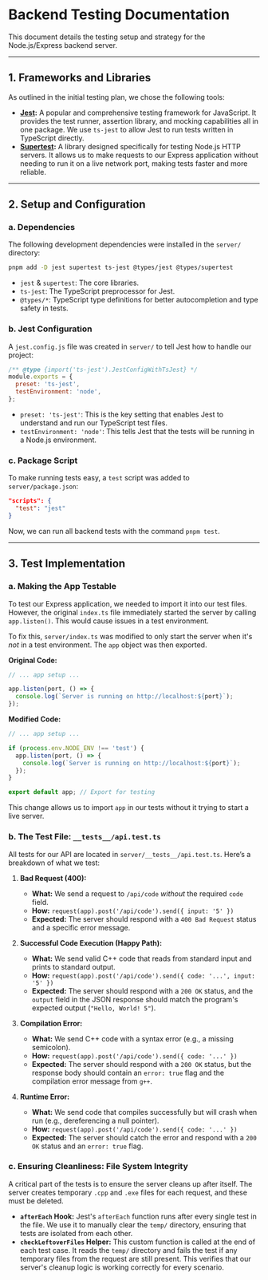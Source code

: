 # Backend Testing Documentation

This document details the testing setup and strategy for the Node.js/Express backend server.

---

## 1. Frameworks and Libraries

As outlined in the initial testing plan, we chose the following tools:

-   **[Jest](https://jestjs.io/):** A popular and comprehensive testing framework for JavaScript. It provides the test runner, assertion library, and mocking capabilities all in one package. We use `ts-jest` to allow Jest to run tests written in TypeScript directly.
-   **[Supertest](https://github.com/ladjs/supertest):** A library designed specifically for testing Node.js HTTP servers. It allows us to make requests to our Express application without needing to run it on a live network port, making tests faster and more reliable.

---

## 2. Setup and Configuration

### a. Dependencies

The following development dependencies were installed in the `server/` directory:

```bash
pnpm add -D jest supertest ts-jest @types/jest @types/supertest
```

-   `jest` & `supertest`: The core libraries.
-   `ts-jest`: The TypeScript preprocessor for Jest.
-   `@types/*`: TypeScript type definitions for better autocompletion and type safety in tests.

### b. Jest Configuration

A `jest.config.js` file was created in `server/` to tell Jest how to handle our project:

```javascript
/** @type {import('ts-jest').JestConfigWithTsJest} */
module.exports = {
  preset: 'ts-jest',
  testEnvironment: 'node',
};
```

-   `preset: 'ts-jest'`: This is the key setting that enables Jest to understand and run our TypeScript test files.
-   `testEnvironment: 'node'`: This tells Jest that the tests will be running in a Node.js environment.

### c. Package Script

To make running tests easy, a `test` script was added to `server/package.json`:

```json
"scripts": {
  "test": "jest"
}
```

Now, we can run all backend tests with the command `pnpm test`.

---

## 3. Test Implementation

### a. Making the App Testable

To test our Express application, we needed to import it into our test files. However, the original `index.ts` file immediately started the server by calling `app.listen()`. This would cause issues in a test environment.

To fix this, `server/index.ts` was modified to only start the server when it's *not* in a test environment. The `app` object was then exported.

**Original Code:**
```typescript
// ... app setup ...

app.listen(port, () => {
  console.log(`Server is running on http://localhost:${port}`);
});
```

**Modified Code:**
```typescript
// ... app setup ...

if (process.env.NODE_ENV !== 'test') {
  app.listen(port, () => {
    console.log(`Server is running on http://localhost:${port}`);
  });
}

export default app; // Export for testing
```
This change allows us to import `app` in our tests without it trying to start a live server.

### b. The Test File: `__tests__/api.test.ts`

All tests for our API are located in `server/__tests__/api.test.ts`. Here’s a breakdown of what we test:

1.  **Bad Request (400):**
    -   **What:** We send a request to `/api/code` *without* the required `code` field.
    -   **How:** `request(app).post('/api/code').send({ input: '5' })`
    -   **Expected:** The server should respond with a `400 Bad Request` status and a specific error message.

2.  **Successful Code Execution (Happy Path):**
    -   **What:** We send valid C++ code that reads from standard input and prints to standard output.
    -   **How:** `request(app).post('/api/code').send({ code: '...', input: '5' })`
    -   **Expected:** The server should respond with a `200 OK` status, and the `output` field in the JSON response should match the program's expected output (`"Hello, World! 5"`).

3.  **Compilation Error:**
    -   **What:** We send C++ code with a syntax error (e.g., a missing semicolon).
    -   **How:** `request(app).post('/api/code').send({ code: '...' })`
    -   **Expected:** The server should respond with a `200 OK` status, but the response body should contain an `error: true` flag and the compilation error message from `g++`.

4.  **Runtime Error:**
    -   **What:** We send code that compiles successfully but will crash when run (e.g., dereferencing a null pointer).
    -   **How:** `request(app).post('/api/code').send({ code: '...' })`
    -   **Expected:** The server should catch the error and respond with a `200 OK` status and an `error: true` flag.

### c. Ensuring Cleanliness: File System Integrity

A critical part of the tests is to ensure the server cleans up after itself. The server creates temporary `.cpp` and `.exe` files for each request, and these must be deleted.

-   **`afterEach` Hook:** Jest's `afterEach` function runs after every single test in the file. We use it to manually clear the `temp/` directory, ensuring that tests are isolated from each other.
-   **`checkLeftoverFiles` Helper:** This custom function is called at the end of each test case. It reads the `temp/` directory and fails the test if any temporary files from the request are still present. This verifies that our server's cleanup logic is working correctly for every scenario.
